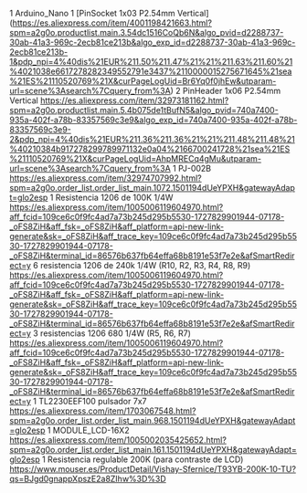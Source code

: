 1 Arduino_Nano
1 [PinSocket 1x03 P2.54mm Vertical] (https://es.aliexpress.com/item/4001198421663.html?spm=a2g0o.productlist.main.3.54dc1516CoQb6N&algo_pvid=d2288737-30ab-41a3-969c-2ecb81ce213b&algo_exp_id=d2288737-30ab-41a3-969c-2ecb81ce213b-1&pdp_npi=4%40dis%21EUR%211.50%211.47%21%21%211.63%211.60%21%4021038e6617278282349552791e3437%2110000015275671645%21sea%21ES%21110520769%21X&curPageLogUid=Br6Yq0f0jhEw&utparam-url=scene%3Asearch%7Cquery_from%3A)
2 PinHeader 1x06 P2.54mm Vertical https://es.aliexpress.com/item/32973181162.html?spm=a2g0o.productlist.main.5.4b075de1tBufN5&algo_pvid=740a7400-935a-402f-a78b-83357569c3e9&algo_exp_id=740a7400-935a-402f-a78b-83357569c3e9-2&pdp_npi=4%40dis%21EUR%211.36%211.36%21%21%211.48%211.48%21%40210384b917278299789971132e0a04%2166700241728%21sea%21ES%21110520769%21X&curPageLogUid=AhpMRECq4gMu&utparam-url=scene%3Asearch%7Cquery_from%3A
1 PJ-002B https://es.aliexpress.com/item/32974707992.html?spm=a2g0o.order_list.order_list_main.1072.1501194dUeYPXH&gatewayAdapt=glo2esp
1 Resistencia 1206 de 100K 1/4W https://es.aliexpress.com/item/1005006119604970.html?aff_fcid=109ce6c0f9fc4ad7a73b245d295b5530-1727829901944-07178-_oFS8ZiH&aff_fsk=_oFS8ZiH&aff_platform=api-new-link-generate&sk=_oFS8ZiH&aff_trace_key=109ce6c0f9fc4ad7a73b245d295b5530-1727829901944-07178-_oFS8ZiH&terminal_id=86576b637fb64effa68b8191e53f7e2e&afSmartRedirect=y
6 resistencia 1206 de 240k 1/4W (R10, R2, R3, R4, R8, R9) https://es.aliexpress.com/item/1005006119604970.html?aff_fcid=109ce6c0f9fc4ad7a73b245d295b5530-1727829901944-07178-_oFS8ZiH&aff_fsk=_oFS8ZiH&aff_platform=api-new-link-generate&sk=_oFS8ZiH&aff_trace_key=109ce6c0f9fc4ad7a73b245d295b5530-1727829901944-07178-_oFS8ZiH&terminal_id=86576b637fb64effa68b8191e53f7e2e&afSmartRedirect=y
3 resistencias 1206 680 1/4W (R5, R6, R7) https://es.aliexpress.com/item/1005006119604970.html?aff_fcid=109ce6c0f9fc4ad7a73b245d295b5530-1727829901944-07178-_oFS8ZiH&aff_fsk=_oFS8ZiH&aff_platform=api-new-link-generate&sk=_oFS8ZiH&aff_trace_key=109ce6c0f9fc4ad7a73b245d295b5530-1727829901944-07178-_oFS8ZiH&terminal_id=86576b637fb64effa68b8191e53f7e2e&afSmartRedirect=y
1 TL2230EEF100 pulsador 7x7 https://es.aliexpress.com/item/1703067548.html?spm=a2g0o.order_list.order_list_main.968.1501194dUeYPXH&gatewayAdapt=glo2esp
1 MODULE_LCD-16X2 https://es.aliexpress.com/item/1005002035425652.html?spm=a2g0o.order_list.order_list_main.161.1501194dUeYPXH&gatewayAdapt=glo2esp
1 Resistencia regulable 200K (para contraste de LCD) https://www.mouser.es/ProductDetail/Vishay-Sfernice/T93YB-200K-10-TU?qs=BJgd0gnappXpszE2a8ZIhw%3D%3D
